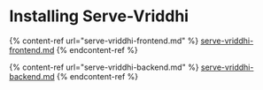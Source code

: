 # Installing Serve-Vriddhi



{% content-ref url="serve-vriddhi-frontend.md" %}
[serve-vriddhi-frontend.md](serve-vriddhi-frontend.md)
{% endcontent-ref %}



{% content-ref url="serve-vriddhi-backend.md" %}
[serve-vriddhi-backend.md](serve-vriddhi-backend.md)
{% endcontent-ref %}
